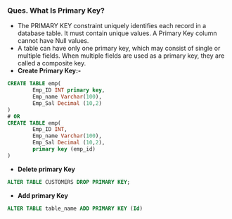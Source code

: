 ### **Ques. What Is Primary Key?**
* The PRIMARY KEY constraint uniquely identifies each record in a database table. It must contain unique values. A Primary Key column cannot have Null values.
* A table can have only one primary key, which may consist of single or multiple fields. When multiple fields are used as a primary key, they are called a composite key.<br>
* **Create Primary Key:-**
```sql
CREATE TABLE emp(
        Emp_ID INT primary key,
        Emp_name Varchar(100),
        Emp_Sal Decimal (10,2)
)
# OR 
CREATE TABLE emp(
        Emp_ID INT,
        Emp_name Varchar(100),
        Emp_Sal Decimal (10,2),
        primary key (emp_id)
)
```
* **Delete primary Key**
```sql
ALTER TABLE CUSTOMERS DROP PRIMARY KEY;
```
* **Add primary Key**
```sql
ALTER TABLE table_name ADD PRIMARY KEY (Id)
```